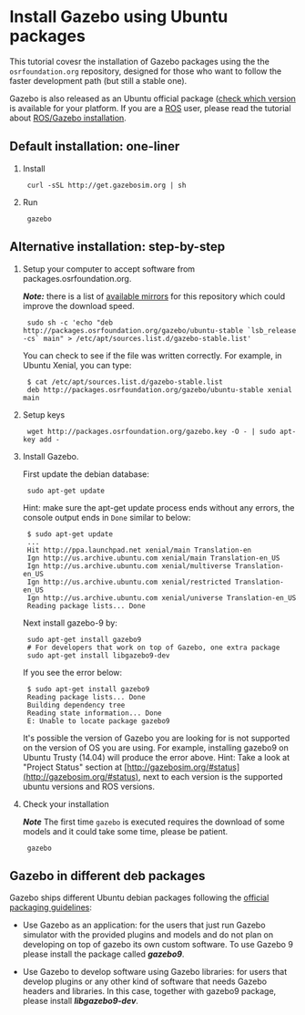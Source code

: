 # Install Gazebo using Ubuntu packages

This tutorial covesr the installation of Gazebo packages using the the
`osrfoundation.org` repository, designed for those who want to follow the
faster development path (but still a stable one).

Gazebo is also released as an Ubuntu official package ([check which
version](https://packages.ubuntu.com/search?suite=all&section=all&arch=any&keywords=gazebo&searchon=sourcenames)
is available for your platform. If you are a [ROS](http://ros.org) user, please
read the tutorial about [ROS/Gazebo
installation](http://gazebosim.org/tutorials?tut=ros_wrapper_versions&cat=connect_ros).

## Default installation: one-liner

1. Install

        curl -sSL http://get.gazebosim.org | sh

2. Run

        gazebo

## Alternative installation: step-by-step

1. Setup your computer to accept software from packages.osrfoundation.org.

    ***Note:*** there is a list of [available mirrors](https://bitbucket.org/osrf/gazebo/wiki/gazebo_mirrors) for this repository which could improve the download speed.

        sudo sh -c 'echo "deb http://packages.osrfoundation.org/gazebo/ubuntu-stable `lsb_release -cs` main" > /etc/apt/sources.list.d/gazebo-stable.list'

    You can check to see if the file was written correctly. For example, in Ubuntu Xenial, you can type:

        $ cat /etc/apt/sources.list.d/gazebo-stable.list
        deb http://packages.osrfoundation.org/gazebo/ubuntu-stable xenial main

1. Setup keys

        wget http://packages.osrfoundation.org/gazebo.key -O - | sudo apt-key add -

1. Install Gazebo.

    First update the debian database:

        sudo apt-get update

    Hint: make sure the apt-get update process ends without any errors, the console output ends in `Done` similar to below:

        $ sudo apt-get update
        ...
        Hit http://ppa.launchpad.net xenial/main Translation-en
        Ign http://us.archive.ubuntu.com xenial/main Translation-en_US
        Ign http://us.archive.ubuntu.com xenial/multiverse Translation-en_US
        Ign http://us.archive.ubuntu.com xenial/restricted Translation-en_US
        Ign http://us.archive.ubuntu.com xenial/universe Translation-en_US
        Reading package lists... Done

    Next install gazebo-9 by:

        sudo apt-get install gazebo9
        # For developers that work on top of Gazebo, one extra package
        sudo apt-get install libgazebo9-dev

    If you see the error below:

        $ sudo apt-get install gazebo9
        Reading package lists... Done
        Building dependency tree
        Reading state information... Done
        E: Unable to locate package gazebo9

    It's possible the version of Gazebo you are looking for is not supported on the version of OS you are using.
    For example, installing gazebo9 on Ubuntu Trusty (14.04) will produce the error above.
    Hint: Take a look at "Project Status" section at [http://gazebosim.org/#status](http://gazebosim.org/#status),
    next to each version is the supported ubuntu versions and ROS versions.


1. Check your installation

    ***Note*** The first time `gazebo` is executed requires the download of some models and it could take some time, please be patient.

        gazebo

## Gazebo in different deb packages

Gazebo ships different Ubuntu debian packages following the [official packaging
guidelines](https://www.debian.org/doc/manuals/maint-guide/):

 * Use Gazebo as an application: for the users that just run Gazebo simulator
   with the provided plugins and models and do not plan on developing on top of
   gazebo its own custom software. To use Gazebo 9 please install the package
   called ***gazebo9***.

 * Use Gazebo to develop software using Gazebo libraries: for users that
   develop plugins or any other kind of software that needs Gazebo headers and
   libraries. In this case, together with gazebo9 package, please install
   ***libgazebo9-dev***.
